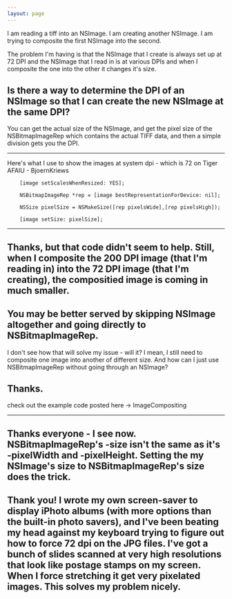 ```yaml
---
layout: page
---
```




I am reading a tiff into an NSImage.
I am creating another NSImage.
I am trying to composite the first NSImage into the second.

The problem I'm having is that the NSImage that I create is always set up at 72 DPI and the NSImage that I read in is at various DPIs and when I composite the one into the other it changes it's size.

Is there a way to determine the DPI of an NSImage so that I can create the new NSImage at the same DPI?
----
You can get the actual size of the NSImage, and get the pixel size of the NSBitmapImageRep which contains the actual TIFF data, and then a simple division gets you the DPI.

----

Here's what I use to show the images at system dpi - which is 72 on Tiger AFAIU - BjoernKriews

    
        [image setScalesWhenResized: YES];
        
        NSBitmapImageRep *rep = [image bestRepresentationForDevice: nil];
        
        NSSize pixelSize = NSMakeSize([rep pixelsWide],[rep pixelsHigh]);
        
        [image setSize: pixelSize];

----
Thanks, but that code didn't seem to help.
Still, when I composite the 200 DPI image (that I'm reading in) into the 72 DPI image (that I'm creating), the compositied image is coming in much smaller.
----

You may be better served by skipping NSImage altogether and going directly to NSBitmapImageRep.
----
I don't see how that will solve my issue - will it?  I mean, I still need to composite one image into another of different size.  And how can I just use NSBitmapImageRep without going through an NSImage?

Thanks.
----

check out the example code posted here -> ImageCompositing

----
Thanks everyone - I see now.  NSBitmapImageRep's -size isn't the same as it's -pixelWidth and -pixelHeight.  Setting the my NSImage's size to NSBitmapImageRep's size does the trick.
----
Thank you!  I wrote my own screen-saver to display iPhoto albums (with more options than the built-in photo savers), and I've been beating my head against my keyboard trying to figure out how to force 72 dpi on the JPG files.  I've got a bunch of slides scanned at very high resolutions that look like postage stamps on my screen.  When I force stretching it get very pixelated images.  This solves my problem nicely.
----

